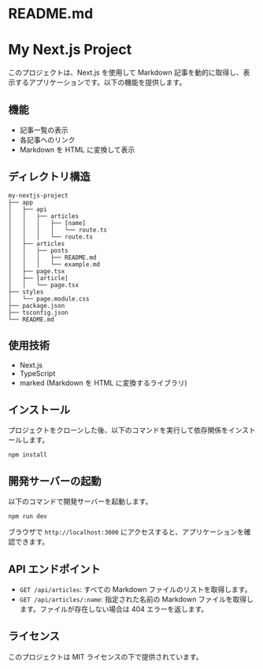 # README.md

# My Next.js Project

このプロジェクトは、Next.js を使用して Markdown 記事を動的に取得し、表示するアプリケーションです。以下の機能を提供します。

## 機能

- 記事一覧の表示
- 各記事へのリンク
- Markdown を HTML に変換して表示

## ディレクトリ構造

```
my-nextjs-project
├── app
│   ├── api
│   │   ├── articles
│   │   │   ├── [name]
│   │   │   │   └── route.ts
│   │   │   └── route.ts
│   ├── articles
│   │   ├── posts
│   │   │   ├── README.md
│   │   │   └── example.md
│   ├── page.tsx
│   ├── [article]
│   │   └── page.tsx
├── styles
│   └── page.module.css
├── package.json
├── tsconfig.json
└── README.md
```

## 使用技術

- Next.js
- TypeScript
- marked (Markdown を HTML に変換するライブラリ)

## インストール

プロジェクトをクローンした後、以下のコマンドを実行して依存関係をインストールします。

```
npm install
```

## 開発サーバーの起動

以下のコマンドで開発サーバーを起動します。

```
npm run dev
```

ブラウザで `http://localhost:3000` にアクセスすると、アプリケーションを確認できます。

## API エンドポイント

- `GET /api/articles`: すべての Markdown ファイルのリストを取得します。
- `GET /api/articles/:name`: 指定された名前の Markdown ファイルを取得します。ファイルが存在しない場合は 404 エラーを返します。

## ライセンス

このプロジェクトは MIT ライセンスの下で提供されています。